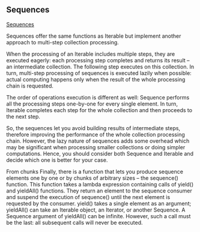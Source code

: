 ## Sequences
[Sequences](https://kotlinlang.org/docs/sequences.html#iterable)

Sequences offer the same functions as Iterable but implement another approach to multi-step collection processing.

When the processing of an Iterable includes multiple steps, they are executed eagerly: each processing step completes
and returns its result – an intermediate collection. The following step executes on this collection. In turn, multi-step
processing of sequences is executed lazily when possible: actual computing happens only when the result of the whole
processing chain is requested.

The order of operations execution is different as well: Sequence performs all the processing steps one-by-one for every
single element. In turn, Iterable completes each step for the whole collection and then proceeds to the next step.

So, the sequences let you avoid building results of intermediate steps, therefore improving the performance of the whole
collection processing chain. However, the lazy nature of sequences adds some overhead which may be significant when
processing smaller collections or doing simpler computations. Hence, you should consider both Sequence and Iterable and
decide which one is better for your case.

From chunks Finally, there is a function that lets you produce sequence elements one by one or by chunks of arbitrary
sizes – the sequence() function. This function takes a lambda expression containing calls of yield() and yieldAll()
functions. They return an element to the sequence consumer and suspend the execution of sequence() until the next
element is requested by the consumer. yield() takes a single element as an argument; yieldAll() can take an Iterable
object, an Iterator, or another Sequence. A Sequence argument of yieldAll() can be infinite. However, such a call must
be the last: all subsequent calls will never be executed.

